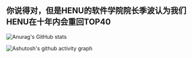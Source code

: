 ## 你说得对，但是HENU的软件学院院长季波认为我们HENU在十年内会重回TOP40


![Anurag's GitHub stats](https://github-readme-stats.vercel.app/api?username=ESP-8266-offical)

![Ashutosh's github activity graph](https://github-readme-activity-graph.vercel.app/graph?username=ESP-8266-offical)



